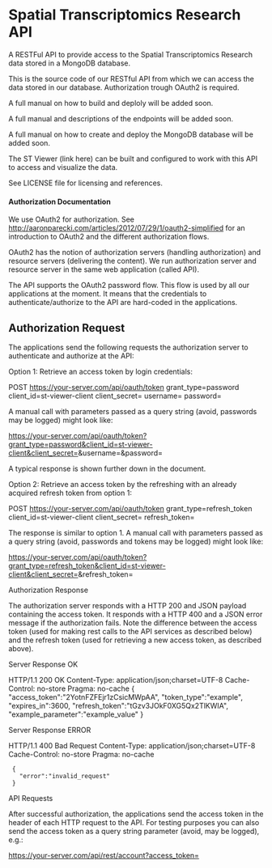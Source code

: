 # Spatial Transcriptomics Research API

A RESTFul API to provide access to the Spatial Transcriptomics Research data stored in a  MongoDB database.

This is the source code of our RESTful API from
which we can access the data stored in our database. 
Authorization trough OAuth2 is required.

A full manual on how to build and deploly will be added soon.

A full manual and descriptions of the endpoints will be added soon. 

A full manual on how to create and deploy the MongoDB database will be added soon.

The ST Viewer (link here) can be built and configured to work with this API
to access and visualize the data. 

See LICENSE file for licensing and references. 

#### Authorization Documentation

We use OAuth2 for authorization. See http://aaronparecki.com/articles/2012/07/29/1/oauth2-simplified for an introduction to OAuth2 and the different authorization flows. 

OAuth2 has the notion of authorization servers (handling authorization) and resource servers (delivering the content). We run authorization server and resource server in the same web application (called API). 

The API supports the OAuth2 password flow. This flow is used by all our applications at the moment. It means that the credentials to authenticate/authorize to the API are hard-coded in the applications. 

## Authorization Request

The applications send the following requests the authorization server to authenticate and authorize at the API:

Option 1: Retrieve an access token by login credentials:

POST https://your-server.com/api/oauth/token
grant_type=password
client_id=st-viewer-client
client_secret=<client secret>
username=<username>
password=<password>

A manual call with parameters passed as a query string (avoid, passwords may be logged) might look like:

https://your-server.com/api/oauth/token?grant_type=password&client_id=st-viewer-client&client_secret=<secret>&username=<username>&password=<password>

A typical response is shown further down in the document.

Option 2: Retrieve an access token by the refreshing with an already acquired refresh token from option 1:

POST https://your-server.com/api/oauth/token
grant_type=refresh_token
client_id=st-viewer-client
client_secret=<client secret>
refresh_token=<refresh token>

The response is similar to option 1.
A manual call with parameters passed as a query string (avoid, passwords and tokens may be logged) might look like:

https://your-server.com/api/oauth/token?grant_type=refresh_token&client_id=st-viewer-client&client_secret=<client secret>&refresh_token=<refresh token>

Authorization Response

The authorization server responds with a HTTP 200 and JSON payload containing the access token. It responds with a HTTP 400 and a JSON error message if the authorization fails. Note the difference between the access token (used for making rest calls to the API services as described below) and the refresh token (used for retrieving a new access token, as described above).

Server Response OK

HTTP/1.1 200 OK
     Content-Type: application/json;charset=UTF-8
     Cache-Control: no-store
     Pragma: no-cache
     {
       "access_token":"2YotnFZFEjr1zCsicMWpAA",
       "token_type":"example",
       "expires_in":3600,
       "refresh_token":"tGzv3JOkF0XG5Qx2TlKWIA",
       "example_parameter":"example_value"
     }



Server Response ERROR

HTTP/1.1 400 Bad Request
     Content-Type: application/json;charset=UTF-8
     Cache-Control: no-store
     Pragma: no-cache

     {
       "error":"invalid_request"
     }


API Requests

After successful authorization, the applications send the access token in the header of each HTTP request to the API. For testing purposes you can also send the access token as a query string parameter (avoid, may be logged), e.g.:

https://your-server.com/api/rest/account?access_token=<access token>
